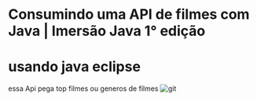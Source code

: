 #  Consumindo uma API de filmes com Java | Imersão Java 1° edição
# usando java eclipse
essa Api pega top filmes ou generos de filmes
![git](https://user-images.githubusercontent.com/69101674/179600600-1755f177-2aae-45a8-9289-997201fb1da4.png)
